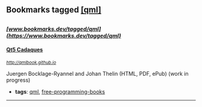 ## Bookmarks tagged [[qml]](https://www.bookmarks.dev?q=[qml])

_<sup><sup>[www.bookmarks.dev/tagged/qml](https://www.bookmarks.dev/tagged/qml)</sup></sup>_
---
#### [Qt5 Cadaques](http://qmlbook.github.io)
_<sup>http://qmlbook.github.io</sup>_

Juergen Bocklage-Ryannel and Johan Thelin (HTML, PDF, ePub) (work in progress)
* **tags**: [qml](../tagged/qml.md), [free-programming-books](../tagged/free-programming-books.md)
---
